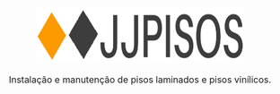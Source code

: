 <center>
    <img src="./images/logotipo.png" width="370" height="100">
    <p style="font-size:16px"> Instalação e manutenção de pisos laminados e pisos vinílicos. </p>

</center>
